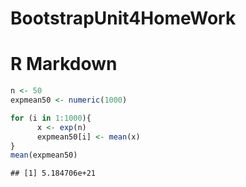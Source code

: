 # BootstrapUnit4HomeWork


# R Markdown



```r
n <- 50 
expmean50 <- numeric(1000)

for (i in 1:1000){
      x <- exp(n)
      expmean50[i] <- mean(x)
}
mean(expmean50)
```

```
## [1] 5.184706e+21
```


